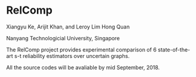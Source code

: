 # RelComp

Xiangyu Ke, Arijit Khan, and Leroy Lim Hong Quan 

Nanyang Technologicial University, Singapore

The RelComp project provides experimental comparison of 6 state-of-the-art s-t reliability estimators over uncertain graphs.

All the source codes will be avaliable by mid September, 2018.

